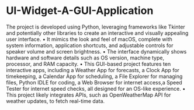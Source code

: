 # UI-Widget-A-GUI-Application
 The project is developed using Python, leveraging frameworks like Tkinter and potentially other libraries to
create an interactive and visually appealing user interface.
• It mimics the look and feel of macOS, complete with system information, application shortcuts, and adjustable
controls for speaker volume and screen brightness.
• The interface dynamically shows hardware and software details such as OS version, machine type, processor,
and RAM capacity.
• This GUI-based project features ten interactive apps, including a Weather App for forecasts, a Clock App for
timekeeping, a Calendar App for scheduling, a File Explorer for managing files, Python IDLE for coding, a Web
Browser for internet access,a Speed Tester for internet speed checks, all designed for an OS-like experience.
• This project likely integrates APIs, such as OpenWeatherMap API for weather updates, to fetch real-time data.
